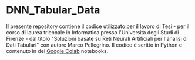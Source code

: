 # DNN_Tabular_Data

Il presente repository contiene il codice utilizzato per il lavoro di Tesi - per il corso di laurea triennale in Informatica presso l'Università degli Studi di Firenze - dal titolo "Soluzioni basate su Reti Neurali Artificiali per l'analisi di Dati Tabulari" con autore Marco Pellegrino.
Il codice è scritto in Python e contenuto in dei [Google Colab](https://colab.research.google.com/notebooks/intro.ipynb?utm_source=scs-index#scrollTo=gJr_9dXGpJ05) notebooks.

